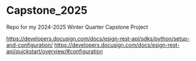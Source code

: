 # Capstone_2025
Repo for my 2024-2025 Winter Quarter Capstone Project

https://developers.docusign.com/docs/esign-rest-api/sdks/python/setup-and-configuration/
https://developers.docusign.com/docs/esign-rest-api/quickstart/overview/#configuration
